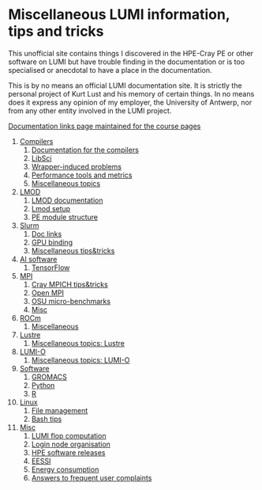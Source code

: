 # Miscellaneous LUMI information, tips and tricks

This unofficial site contains things I discovered in the HPE-Cray PE or other software on LUMI
but have trouble finding in the documentation or is too specialised or anecdotal to have a place
in the documentation.

This is by no means an official LUMI documentation site. It is strictly the personal project of
Kurt Lust and his memory of certain things. In no means does it express any opinion of my employer,
the University of Antwerp, nor from any other entity involved in the LUMI project.

[Documentation links page maintained for the course pages](Doclinks.md)

1.  [Compilers](01_Compilers/index.md)
    1.  [Documentation for the compilers](01_Compilers/01_01_Doclinks.md)
    2.  [LibSci](01_Compilers/01_02_LibSci.md)
    3.  [Wrapper-induced problems](01_Compilers/01_03_WrapperIssues.md)
    4.  [Performance tools and metrics](01_Compilers/01_04_PerformanceTools.md)
    5.  [Miscellaneous topics](01_Compilers/01_99_misc.md)
2.  [LMOD](02_LMOD/index.md)
    1.  [LMOD documentation](02_LMOD/02_01_Doclinks.md)
    2.  [Lmod setup](02_LMOD/02_02_LMOD_setup.md)
    3.  [PE module structure](02_LMOD/02_03_PE_module_structure.md)
3.  [Slurm](03_Slurm/index.md)
    1.  [Doc links](03_Slurm/03_01_Doclinks.md)
    2.  [GPU binding](03_Slurm/03_02_GPU_binding.md)
    3.  [Miscellaneous tips&tricks](03_Slurm/03_99_misc.md)
4.  [AI software](04_AI_packages/index.md)
    1.  [TensorFlow](04_AI_packages/04_02_TensorFlow.md)
5.  [MPI](05_MPI/index.md)
    1.  [Cray MPICH tips&tricks](05_MPI/05_01_Cray_MPICH_tips.md)
    2.  [Open MPI](05_MPI/05_02_OpenMPI.md)
    3.  [OSU micro-benchmarks](05_MPI/05_03_OSU_benchmarks.md)
    4.  [Misc](05_MPI/05_99_misc.md)
6.  [ROCm](06_ROCm/index.md)
    1.  [Miscellaneous](06_ROCm/06_99_misc.md)
7.  [Lustre](07_Lustre/index.md)
    1.  [Miscellaneous topics: Lustre](07_Lustre/07_99_misc.md)
8.  [LUMI-O](08_LUMI-O/index.md)
    1.  [Miscellaneous topics: LUMI-O](08_LUMI-O/08_99_misc.md)
9.  [Software](09_Software/index.md)
    1.   [GROMACS](09_Software/09_G01_GROMACS.md)
    2.   [Python](09_Software/09_P02_Python.md)
    3.   [R](09_Software/09_R01_R.md)
10. [Linux](98_Linux/index.md)
    1.  [File management](98_Linux/98_01_File_management.md)
    2.  [Bash tips](98_Linux/98_02_Bash_tips.md)
11. [Misc](99_Misc/index.md)
    1.  [LUMI flop computation](99_Misc/99_01_Flops.md)
    2.  [Login node organisation](99_Misc/99_02_LoginNodes.md)
    3.  [HPE software releases](99_Misc/99_03_SystemEnvironments.md)
    4.  [EESSI](99_Misc/99_04_EESSI.md)
    5.  [Energy consumption](99_Misc/99_05_Energy_consumption.md)
    6.  [Answers to frequent user complaints](99_Misc/99_06_Answers_to_user_complaints.md)
